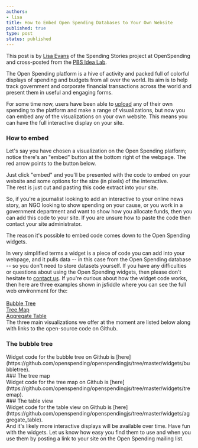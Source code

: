 ```yaml
---
authors:
- lisa
title: How to Embed Open Spending Databases to Your Own Website
published: true
type: post
status: published
---
```


This post is by [Lisa Evans](https://twitter.com/objectgroup) of the Spending Stories project at OpenSpending and cross-posted from the [PBS Idea Lab](http://www.pbs.org/idealab/2013/03/how-to-embed-open-spending-databases-to-your-own-website078.html).

The Open Spending platform is a hive of activity and packed full of colorful displays of spending and budgets from all over the world. Its aim is to help track government and corporate financial transactions across the world and present them in useful and engaging forms.

For some time now, users have been able to [upload](http://openspending.org/help/data-loading.html) any of their own spending to the platform and make a range of visualizations, but now you can embed any of the visualizations on your own website. This means you can have the full interactive display on your site.

### How to embed
Let's say you have chosen a visualization on the Open Spending platform; notice there's an "embed" button at the bottom right of the webpage. The red arrow points to the button below.

<img alt="" src="http://www.pbs.org/idealab/budget-eg-line.png" title="A visualised budget can easily be embedded" class="pull-right" style="margin-left: 1em;" />
<br>
Just click "embed" and you'll be presented with the code to embed on your website and some options for the size (in pixels) of the interactive.
<br>
<img alt="" src="http://www.pbs.org/idealab/embed.png" class="pull-right" style="margin-left: 1em;" />
<br>
The rest is just cut and pasting this code extract into your site.

So, if you're a journalist looking to add an interactive to your online news story, an NGO looking to show spending on your cause, or you work in a government department and want to show how you allocate funds, then you can add this code to your site. If you are unsure how to paste the code then contact your site administrator.

The reason it's possible to embed code comes down to the Open Spending widgets.

In very simplified terms a widget is a piece of code you can add into your webpage, and it pulls data -- in this case from the Open Spending database -- so you don't need to store datasets yourself. If you have any difficulties or questions about using the Open Spending widgets, then please don't hesitate to [contact us](http://lists.okfn.org/mailman/listinfo/openspending). If you're curious about how the widget code works, then here are three examples shown in jsfiddle where you can see the full web environment for the:<br>
<br>
<il>[Bubble Tree](http://jsfiddle.net/vitorbaptista/jhaKT/)</il><br>
<il>[Tree Map](http://jsfiddle.net/vitorbaptista/RVdNt/)</il><br>
<il>[Aggregate Table](http://jsfiddle.net/vitorbaptista/mFVMv/)</il>
<br>
The three main visualizations we offer at the moment are listed below along with links to the open-source code on Github.
<br>
### The bubble tree
<img alt="" src="http://www.pbs.org/idealab/bubble.png" >
<br>
Widget code for the bubble tree on Github is [here](https://github.com/openspending/openspendingjs/tree/master/widgets/bubbletree).
<br>
### The tree map
<img alt="" src="http://www.pbs.org/idealab/squares.png" class="pull-right" style="margin-left: 1em;" />
<br>
Widget code for the tree map on Github is [here](https://github.com/openspending/openspendingjs/tree/master/widgets/treemap).
<br>
### The table view
<img alt="" src="http://www.pbs.org/idealab/table.png" class="pull-right" style="margin-left: 1em;" />
<br>
Widget code for the table view on Github is [here](https://github.com/openspending/openspendingjs/tree/master/widgets/aggregate_table).
<br>
And it's likely more interactive displays will be available over time. Have fun with the widgets. Let us know how easy you find them to use and when you use them by posting a link to your site on the Open Spending mailing list.
<br>
